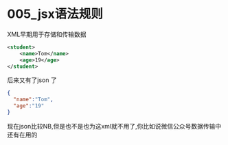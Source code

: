 # 005_jsx语法规则

XML早期用于存储和传输数据

```xml
<student>
    <name>Tom</name>
    <age>19</age>
</student>
```

后来又有了json 了

```json
{
  "name":"Tom",
  "age":"19"
}
```

现在json比较NB,但是也不是也为这xml就不用了,你比如说微信公众号数据传输中还有在用的



